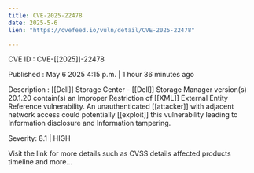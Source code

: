 ```yaml
---
title: CVE-2025-22478
date: 2025-5-6
lien: "https://cvefeed.io/vuln/detail/CVE-2025-22478"

---
```


CVE ID : CVE-[[2025]]-22478

Published :  May 6
2025
4:15 p.m. | 1 hour
36 minutes ago

Description :  [[Dell]] Storage Center -  [[Dell]] Storage Manager
version(s) 20.1.20
contain(s) an Improper Restriction of  [[XML]] External Entity Reference vulnerability. An unauthenticated  [[attacker]] with adjacent network access could potentially  [[exploit]] this vulnerability
leading to Information disclosure and Information tampering.

Severity: 8.1 | HIGH

Visit the link for more details
such as CVSS details
affected products
timeline
and more...
